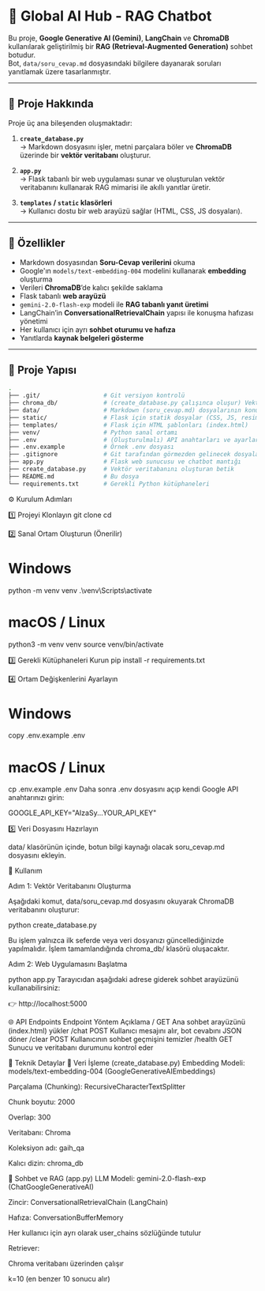 # 🤖 Global AI Hub - RAG Chatbot

Bu proje, **Google Generative AI (Gemini)**, **LangChain** ve **ChromaDB** kullanılarak geliştirilmiş bir **RAG (Retrieval-Augmented Generation)** sohbet botudur.  
Bot, `data/soru_cevap.md` dosyasındaki bilgilere dayanarak soruları yanıtlamak üzere tasarlanmıştır.

---

## 🧠 Proje Hakkında

Proje üç ana bileşenden oluşmaktadır:

1. **`create_database.py`**  
   → Markdown dosyasını işler, metni parçalara böler ve **ChromaDB** üzerinde bir **vektör veritabanı** oluşturur.

2. **`app.py`**  
   → Flask tabanlı bir web uygulaması sunar ve oluşturulan vektör veritabanını kullanarak RAG mimarisi ile akıllı yanıtlar üretir.

3. **`templates` / `static` klasörleri**  
   → Kullanıcı dostu bir web arayüzü sağlar (HTML, CSS, JS dosyaları).

---

## 🚀 Özellikler

- Markdown dosyasından **Soru-Cevap verilerini** okuma  
- Google'ın `models/text-embedding-004` modelini kullanarak **embedding** oluşturma  
- Verileri **ChromaDB**’de kalıcı şekilde saklama  
- Flask tabanlı **web arayüzü**  
- `gemini-2.0-flash-exp` modeli ile **RAG tabanlı yanıt üretimi**  
- LangChain’in **ConversationalRetrievalChain** yapısı ile konuşma hafızası yönetimi  
- Her kullanıcı için ayrı **sohbet oturumu ve hafıza**  
- Yanıtlarda **kaynak belgeleri gösterme**

---

## 📁 Proje Yapısı

```bash
.
├── .git/                  # Git versiyon kontrolü
├── chroma_db/             # (create_database.py çalışınca oluşur) Vektör veritabanı
├── data/                  # Markdown (soru_cevap.md) dosyalarının konumu
├── static/                # Flask için statik dosyalar (CSS, JS, resimler)
├── templates/             # Flask için HTML şablonları (index.html)
├── venv/                  # Python sanal ortamı
├── .env                   # (Oluşturulmalı) API anahtarları ve ayarlar
├── .env.example           # Örnek .env dosyası
├── .gitignore             # Git tarafından görmezden gelinecek dosyalar
├── app.py                 # Flask web sunucusu ve chatbot mantığı
├── create_database.py     # Vektör veritabanını oluşturan betik
├── README.md              # Bu dosya
└── requirements.txt       # Gerekli Python kütüphaneleri
```

⚙️ Kurulum Adımları

1️⃣ Projeyi Klonlayın
git clone <proje-linkiniz>
cd <proje-dizini>

2️⃣ Sanal Ortam Oluşturun (Önerilir)

# Windows
python -m venv venv
.\venv\Scripts\activate

# macOS / Linux
python3 -m venv venv
source venv/bin/activate

3️⃣ Gerekli Kütüphaneleri Kurun
pip install -r requirements.txt

4️⃣ Ortam Değişkenlerini Ayarlayın

# Windows
copy .env.example .env

# macOS / Linux
cp .env.example .env
Daha sonra .env dosyasını açıp kendi Google API anahtarınızı girin:

GOOGLE_API_KEY="AIzaSy...YOUR_API_KEY"

5️⃣ Veri Dosyasını Hazırlayın

data/ klasörünün içinde, botun bilgi kaynağı olacak soru_cevap.md dosyasını ekleyin.

🧩 Kullanım

Adım 1: Vektör Veritabanını Oluşturma

Aşağıdaki komut, data/soru_cevap.md dosyasını okuyarak ChromaDB veritabanını oluşturur:


python create_database.py

Bu işlem yalnızca ilk seferde veya veri dosyanızı güncellediğinizde yapılmalıdır.
İşlem tamamlandığında chroma_db/ klasörü oluşacaktır.

Adım 2: Web Uygulamasını Başlatma

python app.py
Tarayıcıdan aşağıdaki adrese giderek sohbet arayüzünü kullanabilirsiniz:

👉 http://localhost:5000

🌐 API Endpoints
Endpoint	Yöntem	Açıklama
/	GET	Ana sohbet arayüzünü (index.html) yükler
/chat	POST	Kullanıcı mesajını alır, bot cevabını JSON döner
/clear	POST	Kullanıcının sohbet geçmişini temizler
/health	GET	Sunucu ve veritabanı durumunu kontrol eder

🧮 Teknik Detaylar
🔹 Veri İşleme (create_database.py)
Embedding Modeli: models/text-embedding-004 (GoogleGenerativeAIEmbeddings)

Parçalama (Chunking): RecursiveCharacterTextSplitter

Chunk boyutu: 2000

Overlap: 300

Veritabanı: Chroma

Koleksiyon adı: gaih_qa

Kalıcı dizin: chroma_db

🔹 Sohbet ve RAG (app.py)
LLM Modeli: gemini-2.0-flash-exp (ChatGoogleGenerativeAI)

Zincir: ConversationalRetrievalChain (LangChain)

Hafıza: ConversationBufferMemory

Her kullanıcı için ayrı olarak user_chains sözlüğünde tutulur

Retriever:

Chroma veritabanı üzerinden çalışır

k=10 (en benzer 10 sonucu alır)

